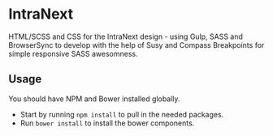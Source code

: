 IntraNext
========

HTML/SCSS and CSS for the IntraNext design - using Gulp, SASS and BrowserSync to develop with the help of Susy and Compass Breakpoints for simple responsive SASS awesomness.

## Usage
You should have NPM and Bower installed globally.

* Start by running `npm install` to pull in the needed packages.
* Run `bower install` to install the bower components.